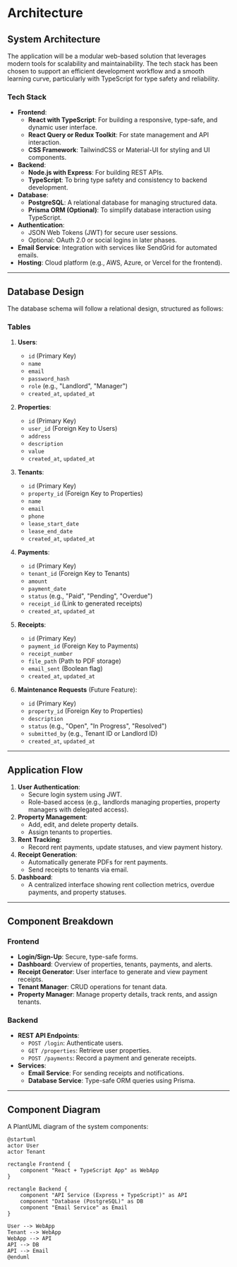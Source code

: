 # Architecture

## System Architecture
The application will be a modular web-based solution that leverages modern tools for scalability and maintainability. The tech stack has been chosen to support an efficient development workflow and a smooth learning curve, particularly with TypeScript for type safety and reliability.

### Tech Stack
- **Frontend**: 
  - **React with TypeScript**: For building a responsive, type-safe, and dynamic user interface.
  - **React Query or Redux Toolkit**: For state management and API interaction.
  - **CSS Framework**: TailwindCSS or Material-UI for styling and UI components.
- **Backend**:
  - **Node.js with Express**: For building REST APIs.
  - **TypeScript**: To bring type safety and consistency to backend development.
- **Database**:
  - **PostgreSQL**: A relational database for managing structured data.
  - **Prisma ORM (Optional)**: To simplify database interaction using TypeScript.
- **Authentication**:
  - JSON Web Tokens (JWT) for secure user sessions.
  - Optional: OAuth 2.0 or social logins in later phases.
- **Email Service**: Integration with services like SendGrid for automated emails.
- **Hosting**: Cloud platform (e.g., AWS, Azure, or Vercel for the frontend).

---

## Database Design
The database schema will follow a relational design, structured as follows:

### Tables
1. **Users**:
    - `id` (Primary Key)
    - `name`
    - `email`
    - `password_hash`
    - `role` (e.g., "Landlord", "Manager")
    - `created_at`, `updated_at`

2. **Properties**:
    - `id` (Primary Key)
    - `user_id` (Foreign Key to Users)
    - `address`
    - `description`
    - `value`
    - `created_at`, `updated_at`

3. **Tenants**:
    - `id` (Primary Key)
    - `property_id` (Foreign Key to Properties)
    - `name`
    - `email`
    - `phone`
    - `lease_start_date`
    - `lease_end_date`
    - `created_at`, `updated_at`

4. **Payments**:
    - `id` (Primary Key)
    - `tenant_id` (Foreign Key to Tenants)
    - `amount`
    - `payment_date`
    - `status` (e.g., "Paid", "Pending", "Overdue")
    - `receipt_id` (Link to generated receipts)
    - `created_at`, `updated_at`

5. **Receipts**:
    - `id` (Primary Key)
    - `payment_id` (Foreign Key to Payments)
    - `receipt_number`
    - `file_path` (Path to PDF storage)
    - `email_sent` (Boolean flag)
    - `created_at`, `updated_at`

6. **Maintenance Requests** (Future Feature):
    - `id` (Primary Key)
    - `property_id` (Foreign Key to Properties)
    - `description`
    - `status` (e.g., "Open", "In Progress", "Resolved")
    - `submitted_by` (e.g., Tenant ID or Landlord ID)
    - `created_at`, `updated_at`

---

## Application Flow
1. **User Authentication**: 
   - Secure login system using JWT.
   - Role-based access (e.g., landlords managing properties, property managers with delegated access).
2. **Property Management**:
   - Add, edit, and delete property details.
   - Assign tenants to properties.
3. **Rent Tracking**:
   - Record rent payments, update statuses, and view payment history.
4. **Receipt Generation**:
   - Automatically generate PDFs for rent payments.
   - Send receipts to tenants via email.
5. **Dashboard**:
   - A centralized interface showing rent collection metrics, overdue payments, and property statuses.

---

## Component Breakdown
### Frontend
- **Login/Sign-Up**: Secure, type-safe forms.
- **Dashboard**: Overview of properties, tenants, payments, and alerts.
- **Receipt Generator**: User interface to generate and view payment receipts.
- **Tenant Manager**: CRUD operations for tenant data.
- **Property Manager**: Manage property details, track rents, and assign tenants.

### Backend
- **REST API Endpoints**:
  - `POST /login`: Authenticate users.
  - `GET /properties`: Retrieve user properties.
  - `POST /payments`: Record a payment and generate receipts.
- **Services**:
  - **Email Service**: For sending receipts and notifications.
  - **Database Service**: Type-safe ORM queries using Prisma.

---

## Component Diagram
A PlantUML diagram of the system components:

```plantuml
@startuml
actor User
actor Tenant

rectangle Frontend {
    component "React + TypeScript App" as WebApp
}

rectangle Backend {
    component "API Service (Express + TypeScript)" as API
    component "Database (PostgreSQL)" as DB
    component "Email Service" as Email
}

User --> WebApp
Tenant --> WebApp
WebApp --> API
API --> DB
API --> Email
@enduml
